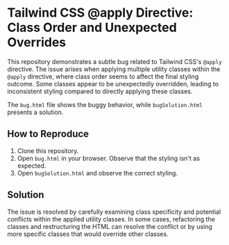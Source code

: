 # Tailwind CSS @apply Directive: Class Order and Unexpected Overrides

This repository demonstrates a subtle bug related to Tailwind CSS's `@apply` directive.  The issue arises when applying multiple utility classes within the `@apply` directive, where class order seems to affect the final styling outcome. Some classes appear to be unexpectedly overridden, leading to inconsistent styling compared to directly applying these classes.

The `bug.html` file shows the buggy behavior, while `bugSolution.html` presents a solution.

## How to Reproduce

1. Clone this repository.
2. Open `bug.html` in your browser. Observe that the styling isn't as expected.
3. Open `bugSolution.html` and observe the correct styling.

## Solution

The issue is resolved by carefully examining class specificity and potential conflicts within the applied utility classes.  In some cases, refactoring the classes and restructuring the HTML can resolve the conflict or by using more specific classes that would override other classes.